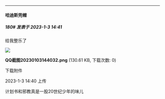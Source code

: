

*****

####  哈迪斯兜帽  
##### 180#       发表于 2023-1-3 14:41

给我整乐了

<img src="https://img.saraba1st.com/forum/202301/03/144053ml11arl1o7aq4qqv.png" referrerpolicy="no-referrer">

<strong>QQ截图20230103144032.png</strong> (130.61 KB, 下载次数: 0)

下载附件

2023-1-3 14:40 上传

计划书和邪教真是一股20世纪少年的味儿

